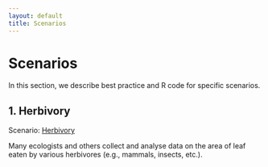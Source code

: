 ```yaml
---
layout: default
title: Scenarios
---
```


# Scenarios

In this section, we describe best practice and R code for specific scenarios.

## 1. Herbivory

Scenario: [Herbivory](../scenarios/herbivory.html)

Many ecologists and others collect and analyse data on the area of leaf eaten by various herbivores (e.g., mammals, insects, etc.). 
